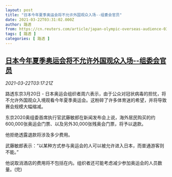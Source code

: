 ```yaml
---
layout: post
title: "日本今年夏季奥运会将不允许外国观众入场--组委会官员"
date: 2021-03-22T03:31:02.000Z
author: 路透
from: https://cn.reuters.com/article/japan-olympic-overseas-audience-0322-idCNKBS2BE09S
tags: [ 路透 ]
categories: [ 路透 ]
---
```

<!--1616383862000-->
[日本今年夏季奥运会将不允许外国观众入场--组委会官员](https://cn.reuters.com/article/japan-olympic-overseas-audience-0322-idCNKBS2BE09S)
------

<div>
<div><i>2021-03-22T03:17:21Z</i></div><p>路透东京3月20日 - 日本奥运会组织者周六表示，由于公众对冠状病毒的担忧，将不允许外国观众入境观看今年夏季奥运会。这粉碎了许多体育迷的希望，并将导致赛会规模大幅缩减。</p><p>东京2020奥组委首席执行官武藤敏郎在新闻发布会上说，海外居民购买的约600,000张奥运会门票、以及另外30,000张残奥会门票，将予以退款。</p><p>他拒绝透露退款将涉及多少费用。</p><p>武藤敏郎表示：“以某种方式参与奥运会的人可以被允许进入日本，而普通游客则不能。”</p><p>他说取消酒店的费用将不包括在内。组织者还可能考虑减少参加奥运会的人员数量。(完)</p>
</div>
